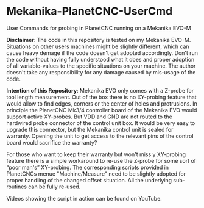 # Mekanika-PlanetCNC-UserCmd
User Commands for probing in PlanetCNC running on a Mekanika EVO-M

**Disclaimer**: 
The code in this repository is tested on my Mekanika EVO-M. Situations on other users machines might be slightly different, which can cause heavy demage if the code doesn't get adopted accordingly. Don't run the code without having fully understood what it does and proper adoption of all variable-values to the specific situations on your machine. The author doesn't take any responsibility for any damage caused by mis-usage of the code.

**Intention of this Repository**:
Mekanika EVO only comes with a Z-probe for tool length measurement. 
Out of the box there is no XY-probing feature that would allow to find edges, corners or the center of holes and protrusions.
In principle the PlanetCNC Mk3/4 controller board of the Mekanika EVO would support active XY-probes.
But VDD and GND are not routed to the hardwired probe connector of the control unit box.
It would be very easy to upgrade this connector, but the Mekanika control unit  is sealed for warranty. Opening the unit  to get access to the relevant pins of the control board would sacrifice the warranty? 

For those who want to keep their warranty but won't miss y XY-probing feature there is a simple workaround to re-use the Z-probe for some sort of “poor man's” XY-probing. 
The corresponding scripts provided in PlanetCNCs menue "Machine/Measure" need to be slightly adopted for proper handling of the changed offset situation. All the underlying sub-routines can be fully re-used.

Videos showing the script in action can be found on YouTube.
